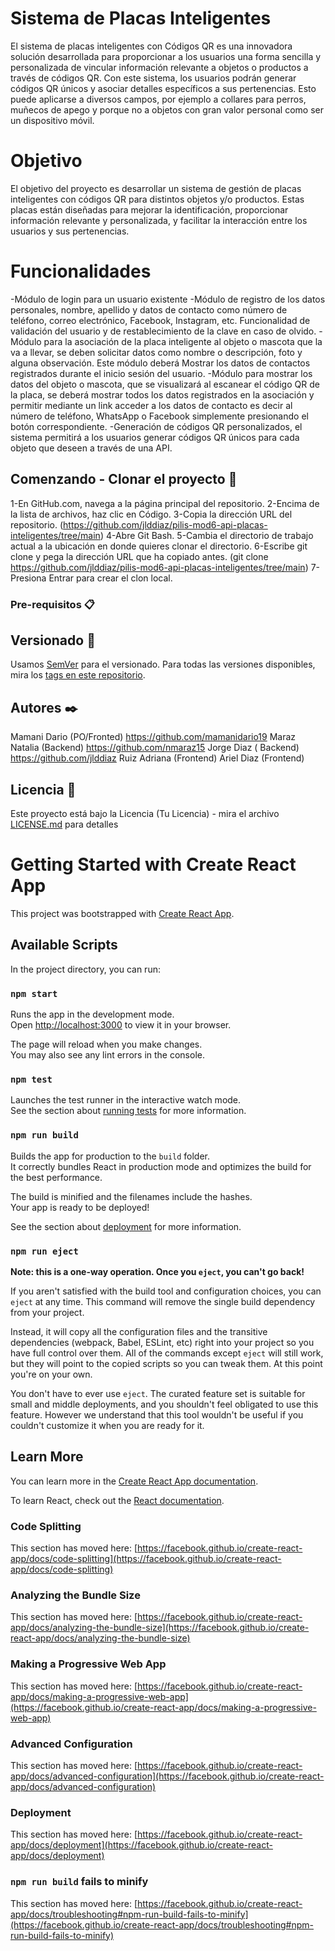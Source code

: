 # Sistema de Placas Inteligentes
El sistema de placas inteligentes con Códigos QR es una innovadora solución desarrollada para proporcionar a los usuarios una forma sencilla y personalizada de vincular información relevante a objetos o productos a través de códigos QR. Con este sistema, los usuarios podrán generar códigos QR únicos y asociar detalles específicos a sus pertenencias. 
Esto puede aplicarse a diversos campos, por ejemplo a collares para perros, muñecos de apego y porque no a objetos con gran valor personal como ser un dispositivo móvil.


# Objetivo
El objetivo del proyecto es desarrollar un sistema de gestión de placas inteligentes con códigos QR para distintos objetos y/o productos. Estas placas están diseñadas para mejorar la identificación, proporcionar información relevante y personalizada, y facilitar la interacción entre los usuarios y sus pertenencias.

# Funcionalidades 
-Módulo de login para un usuario existente
-Módulo de registro de los datos personales, nombre, apellido y datos de contacto como  número de teléfono, correo electrónico, Facebook, Instagram, etc. Funcionalidad de validación del usuario y de restablecimiento de la clave en caso de olvido.
-Módulo para la asociación de la placa inteligente al objeto o mascota que la va a llevar, se deben solicitar datos como nombre o descripción, foto y alguna observación. Este módulo deberá Mostrar los datos de contactos registrados durante el inicio sesión del usuario.
-Módulo para mostrar los datos del objeto o mascota, que se visualizará al escanear el código QR de la placa, se deberá mostrar todos los datos registrados en la asociación y permitir mediante un link acceder a los datos de contacto es decir al número de teléfono, WhatsApp o Facebook simplemente presionando el botón correspondiente.
-Generación de códigos QR personalizados, el sistema permitirá a los usuarios generar códigos QR únicos para cada objeto que deseen a través de una API.

## Comenzando - Clonar el proyecto 🚀
1-En GitHub.com, navega a la página principal del repositorio.
2-Encima de la lista de archivos, haz clic en  Código.
3-Copia la dirección URL del repositorio. (https://github.com/jlddiaz/pilis-mod6-api-placas-inteligentes/tree/main)
4-Abre Git Bash.
5-Cambia el directorio de trabajo actual a la ubicación en donde quieres clonar el directorio.
6-Escribe git clone y pega la dirección URL que ha copiado antes. (git clone https://github.com/jlddiaz/pilis-mod6-api-placas-inteligentes/tree/main)
7-Presiona Entrar para crear el clon local.

### Pre-requisitos 📋


## Versionado 📌

Usamos [SemVer](http://semver.org/) para el versionado. Para todas las versiones disponibles, mira los [tags en este repositorio](https://github.com/tu/proyecto/tags).

## Autores ✒️
Mamani Dario (PO/Fronted) https://github.com/mamanidario19
Maraz Natalia (Backend) https://github.com/nmaraz15
Jorge Diaz ( Backend) https://github.com/jlddiaz
Ruiz Adriana (Frontend)
Ariel Diaz (Frontend)

## Licencia 📄
Este proyecto está bajo la Licencia (Tu Licencia) - mira el archivo [LICENSE.md](LICENSE.md) para detalles



# Getting Started with Create React App

This project was bootstrapped with [Create React App](https://github.com/facebook/create-react-app).

## Available Scripts

In the project directory, you can run:

### `npm start`

Runs the app in the development mode.\
Open [http://localhost:3000](http://localhost:3000) to view it in your browser.

The page will reload when you make changes.\
You may also see any lint errors in the console.

### `npm test`

Launches the test runner in the interactive watch mode.\
See the section about [running tests](https://facebook.github.io/create-react-app/docs/running-tests) for more information.

### `npm run build`

Builds the app for production to the `build` folder.\
It correctly bundles React in production mode and optimizes the build for the best performance.

The build is minified and the filenames include the hashes.\
Your app is ready to be deployed!

See the section about [deployment](https://facebook.github.io/create-react-app/docs/deployment) for more information.

### `npm run eject`

**Note: this is a one-way operation. Once you `eject`, you can't go back!**

If you aren't satisfied with the build tool and configuration choices, you can `eject` at any time. This command will remove the single build dependency from your project.

Instead, it will copy all the configuration files and the transitive dependencies (webpack, Babel, ESLint, etc) right into your project so you have full control over them. All of the commands except `eject` will still work, but they will point to the copied scripts so you can tweak them. At this point you're on your own.

You don't have to ever use `eject`. The curated feature set is suitable for small and middle deployments, and you shouldn't feel obligated to use this feature. However we understand that this tool wouldn't be useful if you couldn't customize it when you are ready for it.

## Learn More

You can learn more in the [Create React App documentation](https://facebook.github.io/create-react-app/docs/getting-started).

To learn React, check out the [React documentation](https://reactjs.org/).

### Code Splitting

This section has moved here: [https://facebook.github.io/create-react-app/docs/code-splitting](https://facebook.github.io/create-react-app/docs/code-splitting)

### Analyzing the Bundle Size

This section has moved here: [https://facebook.github.io/create-react-app/docs/analyzing-the-bundle-size](https://facebook.github.io/create-react-app/docs/analyzing-the-bundle-size)

### Making a Progressive Web App

This section has moved here: [https://facebook.github.io/create-react-app/docs/making-a-progressive-web-app](https://facebook.github.io/create-react-app/docs/making-a-progressive-web-app)

### Advanced Configuration

This section has moved here: [https://facebook.github.io/create-react-app/docs/advanced-configuration](https://facebook.github.io/create-react-app/docs/advanced-configuration)

### Deployment

This section has moved here: [https://facebook.github.io/create-react-app/docs/deployment](https://facebook.github.io/create-react-app/docs/deployment)

### `npm run build` fails to minify

This section has moved here: [https://facebook.github.io/create-react-app/docs/troubleshooting#npm-run-build-fails-to-minify](https://facebook.github.io/create-react-app/docs/troubleshooting#npm-run-build-fails-to-minify)
